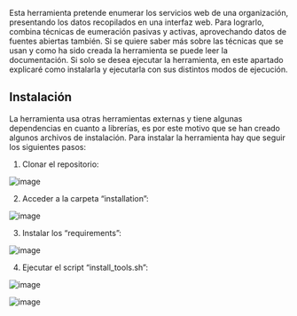 Esta herramienta pretende enumerar los servicios web de una organización, presentando los datos recopilados en una interfaz web. Para lograrlo, combina técnicas de eumeración pasivas y activas, aprovechando datos de fuentes abiertas también. Si se quiere saber más sobre las técnicas que se usan y como ha sido creada la herramienta se puede leer la documentación. Si solo se desea ejecutar la herramienta, en este apartado explicaré como instalarla y ejecutarla con sus distintos modos de ejecución.

## Instalación
La herramienta usa otras herramientas externas y tiene algunas dependencias en cuanto a librerías, es por este motivo que se han creado algunos archivos de instalación.
Para instalar la herramienta hay que seguir los siguientes pasos:
1. Clonar el repositorio:
   
![image](https://github.com/user-attachments/assets/8112d149-76cf-4ddf-ae75-cbd6ff0c2c26)

2. Acceder a la carpeta “installation”:
   
![image](https://github.com/user-attachments/assets/c74c04e3-a427-48bf-a433-2c3dfeab52b5)

3. Instalar los “requirements”:
   
![image](https://github.com/user-attachments/assets/6f285d78-9a4a-49d9-a1af-538e7ce4d104)

4. Ejecutar el script “install_tools.sh”:
   
![image](https://github.com/user-attachments/assets/33a30ae7-600c-45ed-9dd8-9610d8b2827f)

![image](https://github.com/user-attachments/assets/4bc6ba02-b39c-431c-b25b-a90524ee717b)
